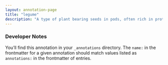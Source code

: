 ```yaml
---
layout: annotation-page
title: "legume"
description: "A type of plant bearing seeds in pods, often rich in protein and not a true nut."
---
```



<div class="optional-notes">
    <h3>Developer Notes</h3>
    <p>You’ll find this annotation in your <code>_annotations</code> directory. The <code>name:</code> in the frontmatter for a given annotation should match values listed as <code>annotations:</code> in the frontmatter of entries.</p>
</div>
